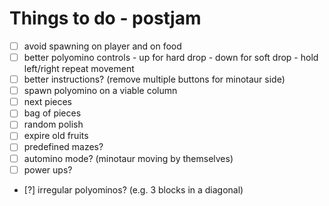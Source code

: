 # Things to do - postjam
- [ ] avoid spawning on player and on food
- [ ] better polyomino controls
      - up for hard drop
      - down for soft drop
      - hold left/right repeat movement
- [ ] better instructions? (remove multiple buttons for minotaur side)
- [ ] spawn polyomino on a viable column
- [ ] next pieces
- [ ] bag of pieces
- [ ] random polish
- [ ] expire old fruits
- [ ] predefined mazes?
- [ ] automino mode? (minotaur moving by themselves)
- [ ] power ups?
- [?] irregular polyominos? (e.g. 3 blocks in a diagonal)
